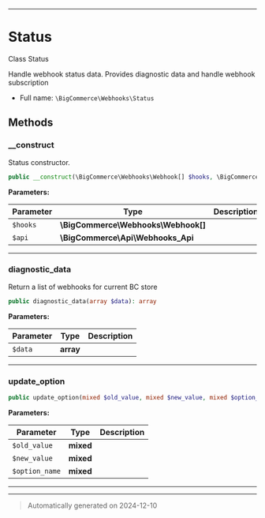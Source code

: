 ***

# Status

Class Status

Handle webhook status data. Provides diagnostic data and handle webhook subscription

* Full name: `\BigCommerce\Webhooks\Status`




## Methods


### __construct

Status constructor.

```php
public __construct(\BigCommerce\Webhooks\Webhook[] $hooks, \BigCommerce\Api\Webhooks_Api $api): mixed
```








**Parameters:**

| Parameter | Type | Description |
|-----------|------|-------------|
| `$hooks` | **\BigCommerce\Webhooks\Webhook[]** |  |
| `$api` | **\BigCommerce\Api\Webhooks_Api** |  |





***

### diagnostic_data

Return a list of webhooks for current BC store

```php
public diagnostic_data(array $data): array
```








**Parameters:**

| Parameter | Type | Description |
|-----------|------|-------------|
| `$data` | **array** |  |





***

### update_option



```php
public update_option(mixed $old_value, mixed $new_value, mixed $option_name): mixed
```








**Parameters:**

| Parameter | Type | Description |
|-----------|------|-------------|
| `$old_value` | **mixed** |  |
| `$new_value` | **mixed** |  |
| `$option_name` | **mixed** |  |





***


***
> Automatically generated on 2024-12-10

